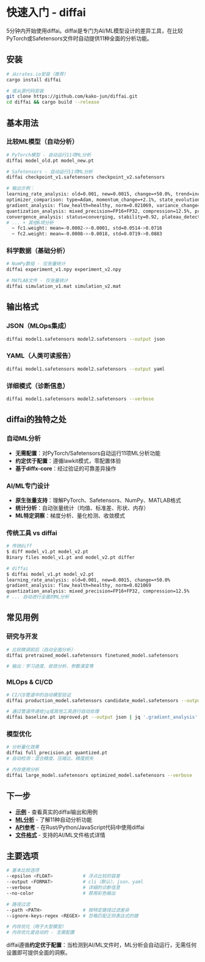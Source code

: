 # 快速入门 - diffai

5分钟内开始使用diffai。diffai是专门为AI/ML模型设计的差异工具，在比较PyTorch或Safetensors文件时自动提供11种全面的分析功能。

## 安装

```bash
# 从crates.io安装（推荐）
cargo install diffai

# 或从源代码安装
git clone https://github.com/kako-jun/diffai.git
cd diffai && cargo build --release
```

## 基本用法

### 比较ML模型（自动分析）

```bash
# PyTorch模型 - 自动运行11项ML分析
diffai model_old.pt model_new.pt

# Safetensors - 自动运行11项ML分析  
diffai checkpoint_v1.safetensors checkpoint_v2.safetensors

# 输出示例：
learning_rate_analysis: old=0.001, new=0.0015, change=+50.0%, trend=increasing
optimizer_comparison: type=Adam, momentum_change=+2.1%, state_evolution=stable
gradient_analysis: flow_health=healthy, norm=0.021069, variance_change=+15.3%
quantization_analysis: mixed_precision=FP16+FP32, compression=12.5%, precision_loss=1.2%
convergence_analysis: status=converging, stability=0.92, plateau_detected=false
# ... + 其他6项分析
  ~ fc1.weight: mean=-0.0002->-0.0001, std=0.0514->0.0716
  ~ fc2.weight: mean=-0.0008->-0.0018, std=0.0719->0.0883
```

### 科学数据（基础分析）

```bash
# NumPy数组 - 仅张量统计
diffai experiment_v1.npy experiment_v2.npy

# MATLAB文件 - 仅张量统计
diffai simulation_v1.mat simulation_v2.mat
```

## 输出格式

### JSON（MLOps集成）
```bash
diffai model1.safetensors model2.safetensors --output json
```

### YAML（人类可读报告）
```bash
diffai model1.safetensors model2.safetensors --output yaml
```

### 详细模式（诊断信息）
```bash
diffai model1.safetensors model2.safetensors --verbose
```

## diffai的独特之处

### 自动ML分析
- **无需配置**：对PyTorch/Safetensors自动运行11项ML分析功能
- **约定优于配置**：遵循lawkit模式，零配置体验
- **基于diffx-core**：经过验证的可靠差异操作

### AI/ML专门设计
- **原生张量支持**：理解PyTorch、Safetensors、NumPy、MATLAB格式
- **统计分析**：自动张量统计（均值、标准差、形状、内存）
- **ML特定洞察**：梯度分析、量化检测、收敛模式

### 传统工具 vs diffai
```bash
# 传统diff
$ diff model_v1.pt model_v2.pt
Binary files model_v1.pt and model_v2.pt differ

# diffai
$ diffai model_v1.pt model_v2.pt
learning_rate_analysis: old=0.001, new=0.0015, change=+50.0%
gradient_analysis: flow_health=healthy, norm=0.021069
quantization_analysis: mixed_precision=FP16+FP32, compression=12.5%
# ... 自动进行全面的ML分析
```

## 常见用例

### 研究与开发
```bash
# 比较微调前后（自动全面分析）
diffai pretrained_model.safetensors finetuned_model.safetensors

# 输出：学习进度、收敛分析、参数演变等
```

### MLOps & CI/CD
```bash
# CI/CD管道中的自动模型验证
diffai production_model.safetensors candidate_model.safetensors --output json

# 通过管道传递给jq或其他工具进行自动处理
diffai baseline.pt improved.pt --output json | jq '.gradient_analysis'
```

### 模型优化
```bash
# 分析量化效果
diffai full_precision.pt quantized.pt
# 自动检测：混合精度、压缩比、精度损失

# 内存使用分析
diffai large_model.safetensors optimized_model.safetensors --verbose
```

## 下一步

- **[示例](examples/)** - 查看真实的diffai输出和用例
- **[ML分析](ml-analysis_zh.md)** - 了解11种自动分析功能  
- **[API参考](reference/api-reference_zh.md)** - 在Rust/Python/JavaScript代码中使用diffai
- **[文件格式](formats_zh.md)** - 支持的AI/ML文件格式详情

## 主要选项

```bash
# 基本比较选项
--epsilon <FLOAT>           # 浮点比较的容差
--output <FORMAT>           # cli（默认）、json、yaml
--verbose                   # 详细的诊断信息
--no-color                  # 禁用彩色输出

# 路径过滤
--path <PATH>               # 按特定路径过滤差异
--ignore-keys-regex <REGEX> # 忽略匹配正则表达式的键

# 内存优化（用于大型模型）
# 内存优化是自动的 - 无需配置
```

diffai遵循**约定优于配置**：当检测到AI/ML文件时，ML分析会自动运行，无需任何设置即可提供全面的洞察。